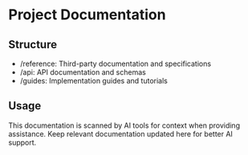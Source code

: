 # Project Documentation

## Structure

- /reference: Third-party documentation and specifications
- /api: API documentation and schemas
- /guides: Implementation guides and tutorials

## Usage

This documentation is scanned by AI tools for context when providing assistance.
Keep relevant documentation updated here for better AI support.
